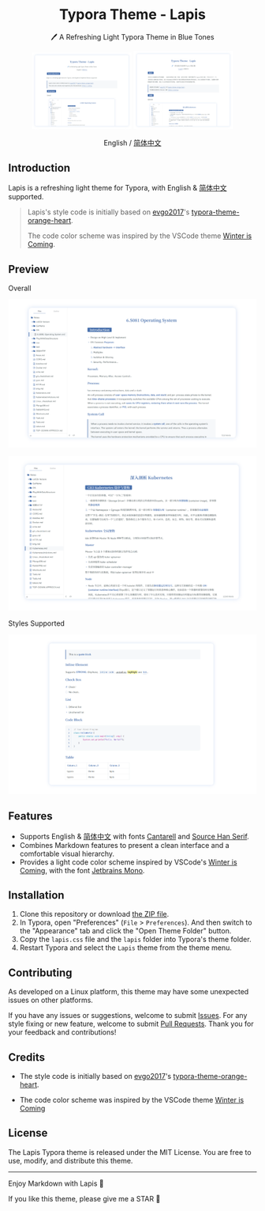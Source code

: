 <h1 align="center">Typora Theme - Lapis</h1>
<p align="center">🖊️ A Refreshing Light Typora Theme in Blue Tones</p>
<div align="center">
<div>
<img src="imgs/preview5.png" width="40%" />
<img src="imgs/preview6.png" width="40%" />
</div>
</div>
<p align="center">English / <a href="https://github.com/YiNNx/typora-theme-lapis/blob/master/README-CN.md">简体中文</a></p>

## Introduction

Lapis is a refreshing light theme for Typora, with English & [简体中文](https://github.com/YiNNx/typora-theme-lapis/blob/master/README-CN.md) supported.

> Lapis's style code is initially based on [evgo2017](https://github.com/evgo2017)'s [typora-theme-orange-heart](https://github.com/evgo2017/typora-theme-orange-heart).
>
> The code color scheme was inspired by the VSCode theme [Winter is Coming](https://vscodethemes.com/e/johnpapa.winteriscoming/winter-is-coming-light-no-italics).

## Preview

Overall

![](imgs/preview3.png)

![preview](imgs/preview1.png)

Styles Supported

![](imgs/preview4.png)

## Features

- Supports English & [简体中文](https://github.com/YiNNx/typora-theme-lapis/blob/master/README-CN.md) with fonts [Cantarell](https://fonts.google.com/specimen/Cantarell) and [Source Han Serif](https://source.typekit.com/source-han-serif/cn/).
- Combines Markdown features to present a clean interface and a comfortable visual hierarchy.
- Provides a light code color scheme inspired by VSCode's [Winter is Coming](https://vscodethemes.com/e/johnpapa.winteriscoming/winter-is-coming-light-no-italics), with the font [Jetbrains Mono](https://www.jetbrains.com/lp/mono/).

## Installation

1. Clone this repository or download [the ZIP file](https://cdn.just-plain.fun/static/lapis_latest.zip).
2. In Typora, open "Preferences" (`File` > `Preferences`). And then switch to the "Appearance" tab and click the "Open Theme Folder" button.
3. Copy the `lapis.css` file and the `lapis` folder into Typora's theme folder.
4. Restart Typora and select the `Lapis` theme from the theme menu.

## Contributing

As developed on a Linux platform, this theme may have some unexpected issues on other platforms.

If you have any issues or suggestions, welcome to submit [Issues](https://github.com/YiNNx/typora-theme-lapis/issues). For any style fixing or new feature, welcome to submit [Pull Requests](https://github.com/YiNNx/typora-theme-lapis/pulls). Thank you for your feedback and contributions!

## Credits

- The style code is initially based on [evgo2017](https://github.com/evgo2017)'s [typora-theme-orange-heart](https://github.com/evgo2017/typora-theme-orange-heart).

- The code color scheme was inspired by the VSCode theme [Winter is Coming](https://vscodethemes.com/e/johnpapa.winteriscoming/winter-is-coming-light-no-italics)

## License

The Lapis Typora theme is released under the MIT License. You are free to use, modify, and distribute this theme.

---

Enjoy Markdown with Lapis 📘

If you like this theme, please give me a STAR :raised_hands: